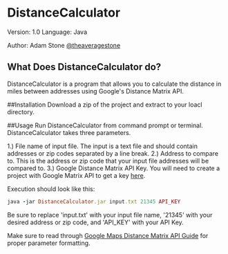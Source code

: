 DistanceCalculator
======================
Version: 1.0
Language: Java

Author: Adam Stone [@theaveragestone](http://www.twitter.com/theaveragestone)

## What Does DistanceCalculator do?
DistanceCalculator is a program that allows you to calculate the distance in miles between addresses using Google's Distance Matrix API.

##Installation
Download a zip of the project and extract to your loacl directory.

##Usage
Run DistanceCalculator from command prompt or terminal. DistanceCalculator takes three parameters.

1.) File name of input file. The input is a text file and should contain addresses or zip codes separated by a line break.
2.) Address to compare to. This is the address or zip code that your input file addresses will be compared to.
3.) Google Distance Matrix API Key. You will need to create a project with Google Matrix API to get a key [here](https://developers.google.com/maps/documentation/distance-matrix/).

Execution should look like this:

```ruby
java -jar DistanceCalculator.jar input.txt 21345 API_KEY
```
Be sure to replace 'input.txt' with your input file name, '21345' with your desired address or zip code, and 'API_KEY' with your API Key.

Make sure to read through [Google Maps Distance Matrix API Guide](https://developers.google.com/maps/documentation/distance-matrix/intro#Introduction) for proper parameter formatting.
